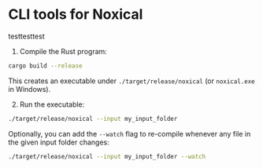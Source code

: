 # CLI tools for Noxical

testtesttest

1. Compile the Rust program:

```bash
cargo build --release
```

This creates an executable under `./target/release/noxical` (or `noxical.exe` in Windows).

2. Run the executable:

```bash
./target/release/noxical --input my_input_folder
```

Optionally, you can add the `--watch` flag to re-compile whenever any file in the given input folder changes:

```bash
./target/release/noxical --input my_input_folder --watch
```
